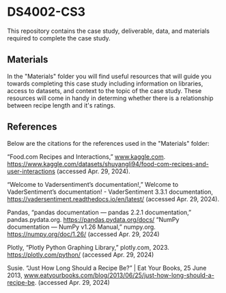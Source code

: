 # DS4002-CS3
This repository contains the case study, deliverable, data, and materials required to complete the case study.
## Materials
In the "Materials" folder you will find useful resources that will guide you towards completing this case study including information on libraries, access to datasets, and context to the topic of the case study. These resources will come in handy in determing whether there is a relationship between recipe length and it's ratings. 


## References
Below are the citations for the references used in the "Materials" folder:

“Food.com Recipes and Interactions,” www.kaggle.com. https://www.kaggle.com/datasets/shuyangli94/food-com-recipes-and-user-interactions
(accessed Apr. 29, 2024).

“Welcome to Vadersentiment’s documentation!,” Welcome to VaderSentiment’s
documentation! - VaderSentiment 3.3.1 documentation,
https://vadersentiment.readthedocs.io/en/latest/ (accessed Apr. 29, 2024).

Pandas, “pandas documentation — pandas 2.2.1 documentation,” pandas.pydata.org. https://pandas.pydata.org/docs/
“NumPy documentation — NumPy v1.26 Manual,” numpy.org. https://numpy.org/doc/1.26/ (accessed Apr. 29, 2024)

Plotly, “Plotly Python Graphing Library,” plotly.com, 2023. https://plotly.com/python/ (accessed Apr. 29, 2024)

Susie. “Just How Long Should a Recipe Be?” | Eat Your Books, 25 June 2013, www.eatyourbooks.com/blog/2013/06/25/just-how-long-should-a-recipe-be. (accessed Apr. 29, 2024)
